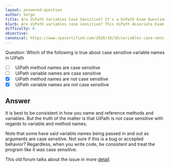 ```yaml
---
layout: answered-question
author: Serge
title: Are UiPath Variables Case Sensitive? It's a UiPath Exam Question!
blurb: Are UiPath variables case sensitive? This UiPath Associate Exam Question and Answer clears it up.
difficulty: 6
objective: 
canonical: https://www.rpacertified.com/2020/10/10/variables-case-sensitive-uipath.html
---
```


Question: Which of the following is true about case sensitive variable names in UiPath

- [ ] &nbsp;  UiPath method names are case sensitive
- [ ] &nbsp;  UiPath variable names are case sensitive
- [x] &nbsp;  UiPath method names are not case sensitive
- [x] &nbsp;  UiPath variable names are not case sensitive

## Answer

It is best to be consistent in how you name and reference methods and variables. But the truth of the matter is that UiPath is not case sensitive with regards to variable and method names.

Note that some have said variable names being passed in and out as arguments are case sensitive. Not sure if this is a bug or accepted behavior? Regardless, when you write code, be consistent and treat the program like it was case sensitive.

This old forum talks about the issue in more [detail](https://forum.uipath.com/t/case-sensitivity-in-naming-variables-and-arguments/122137).

